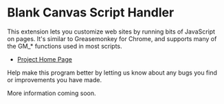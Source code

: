 Blank Canvas Script Handler
============================

This extension lets you customize web sites by running bits of JavaScript on pages. It's similar to Greasemonkey for Chrome, and supports many of the GM_* functions used in most scripts. 

* [Project Home Page](http://blankcanvas.me/scripthandler/)

Help make this program better by letting us know about any bugs you find or improvements you have made.

More information coming soon.
